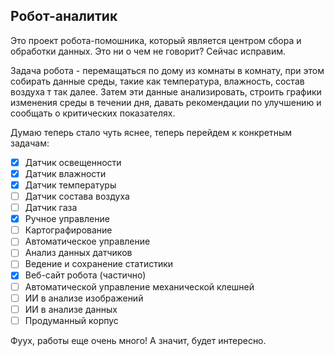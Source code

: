 ## Робот-аналитик 

Это проект робота-помошника, который является центром сбора и обработки данных.
Это ни о чем не говорит? Сейчас исправим.

Задача робота - перемащаться по дому из комнаты в комнату, при этом собирать данные среды, такие как температура, влажность, состав воздуха т так далее.
Затем эти данные анализировать, строить графики изменения среды в течении дня, давать рекомендации по улучшению и сообщать о критических показателях. 

Думаю теперь стало чуть яснее, теперь перейдем к конкретным задачам:

- [x] Датчик освещенности
- [x] Датчик влажности
- [x] Датчик температуры
- [ ] Датчик состава воздуха
- [ ] Датчик газа
- [x] Ручное управление
- [ ] Картографирование
- [ ] Автоматическое управление
- [ ] Анализ данных датчиков
- [ ] Ведение и сохранение статистики
- [x] Веб-сайт робота (частично)
- [ ] Автоматической управление механической клешней
- [ ] ИИ в анализе изображений 
- [ ] ИИ в анализе данных
- [ ] Продуманный корпус

Фуух, работы еще очень много! А значит, будет интересно. 
 
